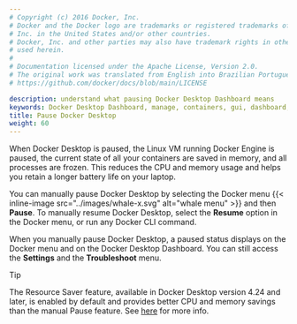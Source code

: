 ```yaml
---
# Copyright (c) 2016 Docker, Inc.
# Docker and the Docker logo are trademarks or registered trademarks of Docker,
# Inc. in the United States and/or other countries.
# Docker, Inc. and other parties may also have trademark rights in other terms
# used herein.
#
# Documentation licensed under the Apache License, Version 2.0.
# The original work was translated from English into Brazilian Portuguese.
# https://github.com/docker/docs/blob/main/LICENSE

description: understand what pausing Docker Desktop Dashboard means
keywords: Docker Desktop Dashboard, manage, containers, gui, dashboard, pause, user manual
title: Pause Docker Desktop
weight: 60
---
```

When Docker Desktop is paused, the Linux VM running Docker Engine is paused, the current state of all your containers are saved in memory, and all processes are frozen. This reduces the CPU and memory usage and helps you retain a longer battery life on your laptop.

You can manually pause Docker Desktop by selecting the Docker menu {{< inline-image src="../images/whale-x.svg" alt="whale menu" >}} and then **Pause**. To manually resume Docker Desktop, select the **Resume** option in the Docker menu, or run any Docker CLI command.

When you manually pause Docker Desktop, a paused status displays on the Docker menu and on the Docker Desktop Dashboard. You can still access the **Settings** and the **Troubleshoot** menu.

> [!TIP]
>
> The Resource Saver feature, available in Docker Desktop version 4.24 and later, is enabled by default and provides better
> CPU and memory savings than the manual Pause feature. See [here](resource-saver.md) for more info.

